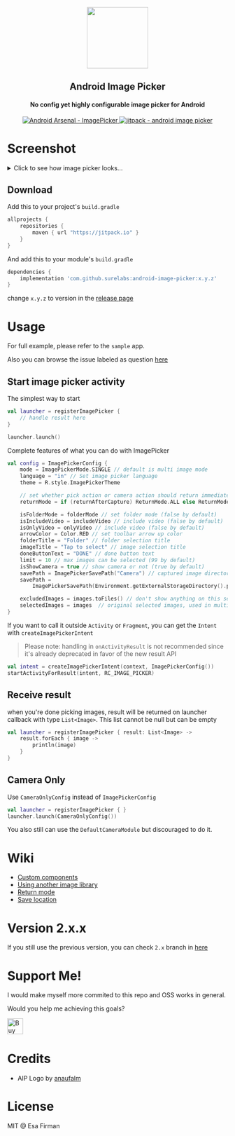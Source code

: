 <p align="center">
	<img  src="https://github.com/esafirm/android-image-picker/blob/master/art/logo.png?raw=true" width="140" height="140"/> 
</p>

<h2 align="center">Android Image Picker</h2>
<h4 align="center">No config yet highly configurable image picker for Android</h3>

<p align="center">
  <a href="https://android-arsenal.com/details/1/4618">
    <img src="https://img.shields.io/badge/Android%20Arsenal-ImagePicker-brightgreen.svg?style=flat" alt="Android Arsenal - ImagePicker" />
  </a>

  <a href="https://jitpack.io/#esafirm/android-image-picker">
    <img src="https://jitpack.io/v/esafirm/android-image-picker.svg" alt="jitpack - android image picker" />
  </a>
</p>

# Screenshot

<details>
	<summary>Click to see how image picker looks…</summary>
<img 
src="https://raw.githubusercontent.com/esafirm/android-image-picker/master/art/ss.gif" height="460" width="284"/>
</details>

## Download

Add this to your project's `build.gradle`

```groovy
allprojects {
    repositories {
        maven { url "https://jitpack.io" }
    }
}
```

And add this to your module's `build.gradle`

```groovy
dependencies {
    implementation 'com.github.surelabs:android-image-picker:x.y.z'
}
```

change `x.y.z` to version in the [release page](https://github.com/esafirm/android-image-picker/releases)

# Usage

For full example, please refer to the `sample` app.

Also you can browse the issue labeled as
question [here](https://github.com/esafirm/android-image-picker/issues?utf8=%E2%9C%93&q=label%3Aquestion+)

## Start image picker activity

The simplest way to start

```kotlin
val launcher = registerImagePicker {
    // handle result here
}

launcher.launch()
```

Complete features of what you can do with ImagePicker

```kotlin
val config = ImagePickerConfig {
    mode = ImagePickerMode.SINGLE // default is multi image mode
    language = "in" // Set image picker language
    theme = R.style.ImagePickerTheme

    // set whether pick action or camera action should return immediate result or not. Only works in single mode for image picker
    returnMode = if (returnAfterCapture) ReturnMode.ALL else ReturnMode.NONE

    isFolderMode = folderMode // set folder mode (false by default)
    isIncludeVideo = includeVideo // include video (false by default)
    isOnlyVideo = onlyVideo // include video (false by default)
    arrowColor = Color.RED // set toolbar arrow up color
    folderTitle = "Folder" // folder selection title
    imageTitle = "Tap to select" // image selection title
    doneButtonText = "DONE" // done button text
    limit = 10 // max images can be selected (99 by default)
    isShowCamera = true // show camera or not (true by default)
    savePath = ImagePickerSavePath("Camera") // captured image directory name ("Camera" folder by default)
    savePath =
        ImagePickerSavePath(Environment.getExternalStorageDirectory().path, isRelative = false) // can be a full path

    excludedImages = images.toFiles() // don't show anything on this selected images
    selectedImages = images  // original selected images, used in multi mode
}
```

If you want to call it outside `Activity` or `Fragment`, you can get the `Intent` with `createImagePickerIntent`

> Please note: handling in `onActivityResult` is not recommended since it's already deprecated in favor of the new
> result API

```kotlin
val intent = createImagePickerIntent(context, ImagePickerConfig())
startActivityForResult(intent, RC_IMAGE_PICKER)
```

## Receive result

when you're done picking images, result will be returned on launcher callback with type `List<Image>`. This list cannot
be null but can be empty

```kotlin
val launcher = registerImagePicker { result: List<Image> ->
    result.forEach { image ->
        println(image)
    }
}    
```

## Camera Only

Use `CameraOnlyConfig` instead of `ImagePickerConfig`

```kotlin
val launcher = registerImagePicker { }
launcher.launch(CameraOnlyConfig())
```

You also still can use the `DefaultCameraModule` but discouraged to do it.

# Wiki

- [Custom components](https://github.com/esafirm/android-image-picker/blob/main/docs/custom_components.md)
- [Using another image library](https://github.com/esafirm/android-image-picker/blob/main/docs/another_image_library.md)
- [Return mode](https://github.com/esafirm/android-image-picker/blob/main/docs/return_mode.md)
- [Save location](https://github.com/esafirm/android-image-picker/blob/main/docs/save_location.md)

# Version 2.x.x

If you still use the previous version, you can check `2.x` branch
in [here](https://github.com/esafirm/android-image-picker/tree/2.x)

# Support Me!

I would make myself more commited to this repo and OSS works in general.

Would you help me achieving this goals?

<a href='https://ko-fi.com/M4M41RRE0' target='_blank'><img height='36' style='border:0px;height:36px;' src='https://cdn.ko-fi.com/cdn/kofi4.png?v=2' border='0' alt='Buy Me a Coffee at ko-fi.com' /></a>

# Credits

- AIP Logo by [anaufalm](https://github.com/anaufalm)

# License

MIT @ Esa Firman
